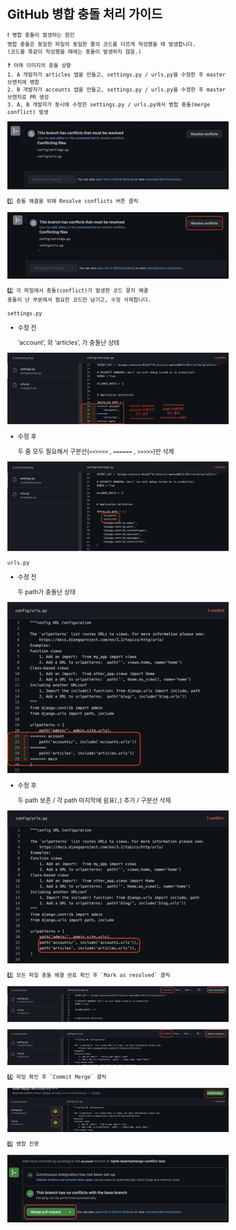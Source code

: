 # GitHub 병합 충돌 처리 가이드

```
❗ 병합 충돌이 발생하는 원인
병합 충돌은 동일한 파일의 동일한 줄의 코드를 다르게 작성했을 때 발생합니다.
(코드를 똑같이 작성했을 때에는 충돌이 발생하지 않음.)
```

```
❓ 아래 이미지의 충돌 상황
1. A 개발자가 articles 앱을 만들고, settings.py / urls.py을 수정한 후 master 브랜치에 병합
2. B 개발자가 accounts 앱을 만들고, settings.py / urls.py을 수정한 후 master 브랜치로 PR 생성
3. A, B 개발자가 동시에 수정한 settings.py / urls.py에서 병합 충돌(merge conflict) 발생
```

![Untitled](./GitHub%20병합%20충돌%20처리%20가이드/Untitled.png)

```
1️⃣ 충돌 해결을 위해 Resolve conflicts 버튼 클릭
```

![Untitled](./GitHub%20병합%20충돌%20처리%20가이드/Untitled%201.png)

```
2️⃣ 각 파일에서 충돌(conflict)가 발생한 코드 뭉치 해결
충돌이 난 부분에서 필요한 코드만 남기고, 수정 삭제합니다.
```

`settings.py`

- 수정 전
  
    ‘account’, 와 ‘articles’, 가 충돌난 상태
    

![Untitled](./GitHub%20병합%20충돌%20처리%20가이드/Untitled%202.png)

- 수정 후
  
    두 줄 모두 필요해서 구분선(`<<<<<<` , `======` , `>>>>>`)만 삭제
    

![Untitled](./GitHub%20병합%20충돌%20처리%20가이드/Untitled%203.png)

`urls.py`

- 수정 전
  
    두 path가 충돌난 상태
    

![Untitled](./GitHub%20병합%20충돌%20처리%20가이드/Untitled%204.png)

- 수정 후
  
    두 path 보존 / 각 path 마지막에 쉼표(`,`) 추가 /  구분선 삭제
    

![Untitled](./GitHub%20병합%20충돌%20처리%20가이드/Untitled%205.png)

```
3️⃣ 모든 파일 충돌 해결 완료 확인 후 `Mark as resolved` 클릭
```

![Untitled](./GitHub%20병합%20충돌%20처리%20가이드/Untitled%206.png)

![Untitled](./GitHub%20병합%20충돌%20처리%20가이드/Untitled%207.png)

```
4️⃣ 파일 확인 후 `Commit Merge` 클릭
```

![Untitled](./GitHub%20병합%20충돌%20처리%20가이드/Untitled%208.png)

```
5️⃣ 병합 진행
```

![Untitled](./GitHub%20병합%20충돌%20처리%20가이드/Untitled%209.png)